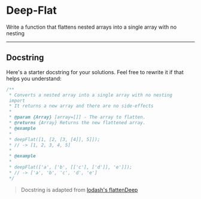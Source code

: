 # Deep-Flat

Write a function that flattens nested arrays into a single array with no nesting

---

## Docstring

Here's a starter docstring for your solutions. Feel free to rewrite it if that
helps you understand:

```js
/**
 * Converts a nested array into a single array with no nesting
 import
 * It returns a new array and there are no side-effects
 *
 * @param {Array} [array=[]] - The array to flatten.
 * @returns {Array} Returns the new flattened array.
 * @example
 *
 * deepFlat([1, [2, [3, [4]], 5]]);
 * // -> [1, 2, 3, 4, 5]
 *
 * @example
 *
 * deepFlat(['a', ['b', [['c'], ['d']], 'e']]);
 * // -> ['a', 'b', 'c', 'd', 'e']
 */
```

> Docstring is adapted from
> [lodash's flattenDeep](https://github.com/lodash/lodash/blob/4.17.15/lodash.js#L7330)
